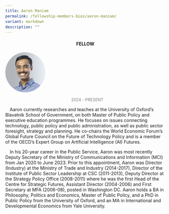 ```yaml
---
title: Aaron Maniam
permalink: /fellowship-members-bios/aaron-maniam/
variant: markdown
description: ""
---
```

<style>

.fellow-image-pic {

border-radius: 50%;

height: 25% !important;

width: 25% !important;

}

fellow-img {

text-align: center;

}

  

.fellow-tenure {

text-align: center;

color: grey;

font-size: 0.9em;

}

p {

text-indent: 1em;

}

</style>

<h4 style="text-align:center;">FELLOW</h4>

  

<div class="fellow-img">

<img class="fellow-image-pic" src="/images/FellowshipImages/Fellowship_Aaron_Maniam.jpg">

<p class="fellow-tenure">2024 - PRESENT</p>

</div>

  

<p>

Aaron currently researches and teaches at the University of Oxford’s Blavatnik School of Government, on both Master of Public Policy and executive education programmes. He focuses on issues connecting technology, public policy and public administration, as well as public sector foresight, strategy and planning. He co-chairs the World Economic Forum’s Global Future Council on the Future of Technology Policy and is a member of the OECD’s Expert Group on Artificial Intelligence (AI) Futures.&nbsp;

</p>

  

<p>

In his 20-year career in the Public Service, Aaron was most recently Deputy Secretary of the Ministry of Communications and Information (MCI) from Jan 2020 to June 2023. Prior to this appointment, Aaron was Director (Industry) at the Ministry of Trade and Industry (2014-2017), Director of the Institute of Public Sector Leadership at CSC (2011-2013), Deputy Director at the Strategy Policy Office (2008-2011) where he was the first Head of the Centre for Strategic Futures, Assistant Director (2004-2006) and First Secretary at MFA (2006-08), posted in Washington DC. Aaron holds a BA in Philosophy, Politics and Economics, Master of Public Policy, and a PhD in Public Policy from the University of Oxford, and an MA in International and Developmental Economics from Yale University.&nbsp;

</p>
